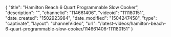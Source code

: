 {
    "title": "Hamilton Beach 6 Quart Programmable Slow Cooker",
    "description": "",
    "channelid": "114661406",
    "videoid": "111180151",
    "date_created": "1502923984",
    "date_modified": "1504247458",
    "type": "captivate",
    "layout": "channelVideo",
    "url": "\/latest-videos\/hamilton-beach-6-quart-programmable-slow-cooker\/114661406-111180151"
}